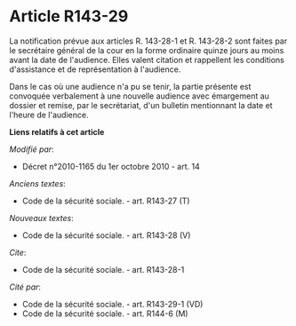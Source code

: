 # Article R143-29

La notification prévue aux articles R. 143-28-1 et R. 143-28-2 sont faites par le secrétaire général de la cour en la forme
ordinaire quinze jours au moins avant la date de l'audience. Elles valent citation et rappellent les conditions d'assistance
et de représentation à l'audience. 

Dans le cas où une audience n'a pu se tenir, la partie présente est convoquée verbalement à une nouvelle audience avec
émargement au dossier et remise, par le secrétariat, d'un bulletin mentionnant la date et l'heure de l'audience.

**Liens relatifs à cet article**

_Modifié par_:

  - Décret n°2010-1165 du 1er octobre 2010 - art. 14

_Anciens textes_:

  - Code de la sécurité sociale. - art. R143-27 (T)

_Nouveaux textes_:

  - Code de la sécurité sociale. - art. R143-28 (V)

_Cite_:

  - Code de la sécurité sociale. - art. R143-28-1

_Cité par_:

  - Code de la sécurité sociale. - art. R143-29-1 (VD)
  - Code de la sécurité sociale. - art. R144-6 (M)
